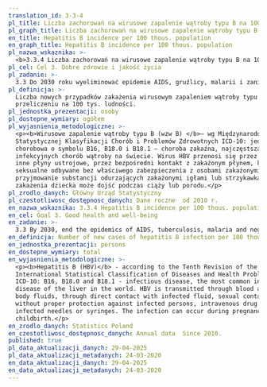 ```yaml
---
translation_id: 3-3-4
pl_title: Liczba zachorowań na wirusowe zapalenie wątroby typu B na 100 tys. ludności
pl_graph_title: Liczba zachorowań na wirusowe zapalenie wątroby typu B na 100 tys. ludności
en_title: Hepatitis B incidence per 100 thous. population
en_graph_title: Hepatitis B incidence per 100 thous. population
pl_nazwa_wskaznika: >-
  <b>3.3.4 Liczba zachorowań na wirusowe zapalenie wątroby typu B na 100 tys. ludności</b>
pl_cel: Cel 3. Dobre zdrowie i jakość życia
pl_zadanie: >-
  3.3 Do 2030 roku wyeliminować epidemie AIDS, gruźlicy, malarii i zaniedbanych chorób tropikalnych oraz zwalczyć wirusowe zapalenie wątroby, choroby przenoszone przez wodę oraz inne choroby zakaźne.
pl_definicja: >-
  Liczba nowych przypadków zakażenia wirusowym zapaleniem wątroby typu B w
  przeliczeniu na 100 tys. ludności.
pl_jednostka_prezentacji: osoby
pl_dostepne_wymiary: ogółem
pl_wyjasnienia_metodologiczne: >-
  <p><b>Wirusowe zapalenie wątroby typu B (wzw B) </b>– wg Międzynarodowej
  Statystycznej Klasyfikacji Chorób i Problemów Zdrowotnych ICD-10: jednostka
  chorobowa o symbolu B16, B18.0 i B18.1 – choroba zakaźna, najczęstsza z
  infekcyjnych chorób wątroby na świecie. Wirus HBV przenosi się przez krew i
  inne płyny ustrojowe, przez bezpośredni kontakt z zakażonym płynem, kontakty
  seksualne odbywane bez właściwego zabezpieczenia z osobami zakażonymi, dożylne
  przyjmowanie substancji odurzających zakażonymi igłami lub strzykawkami. Do
  zakażenia dziecka może dojść podczas ciąży lub porodu.</p>
pl_zrodlo_danych: Główny Urząd Statystyczny
pl_czestotliwosc_dostępnosc_danych: Dane roczne  od 2010 r.
en_nazwa_wskaznika: 3.3.4 Hepatitis B incidence per 100 thous. population
en_cel: Goal 3. Good health and well-being
en_zadanie: >-
  3.3 By 2030, end the epidemics of AIDS, tuberculosis, malaria and neglected tropical diseases and combat hepatitis, water-borne diseases and other communicable diseases
en_definicja: Number of new cases of hepatitis B infection per 100 thous. population.
en_jednostka_prezentacji: persons
en_dostepne_wymiary: total
en_wyjasnienia_metodologiczne: >-
  <p><b>Hepatitis B (HBV)</b> - according to the Tenth Revision of the
  International Statistical Classification of Diseases and Health Problems
  ICD-10: B16, B18.0 and B18.1 - infectious disease, the most common infectious
  disease of the liver in the world. HBV is transmitted through blood and other
  body fluids, through direct contact with infected fluid, sexual contacts
  without proper protection against infected persons, intravenous drug use with
  infected needles or syringes. The infection can occur during pregnancy or
  childbirth.</p>
en_zrodlo_danych: Statistics Poland
en_czestotliwosc_dostępnosc_danych: Annual data  Since 2010.
published: true
pl_data_aktualizacji_danych: 29-04-2025
pl_data_aktualizacji_metadanych: 24-03-2020
en_data_aktualizacji_danych: 29-04-2025
en_data_aktualizacji_metadanych: 24-03-2020
---
```

